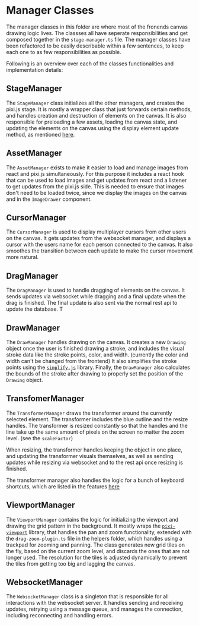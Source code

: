 # Manager Classes

The manager classes in this folder are where most of the fronends canvas drawing logic lives.
The classses all have seperate responsibilities and get composed together in the `stage-manager.ts` file.
The manager classes have been refactored to be easily describable within a few sentences, to keep each one to
as few responsibilities as possible.

Following is an overview over each of the classes functionalities and implementation details:

## StageManager

The `StageManager` class initializes all the other managers, and creates the pixi.js stage.
It is mostly a wrapper class that just forwards certain methods, and handles creation and destruction of elements on the canvas.
It is also responsible for preloading a few assets, loading the canvas state, and updating the elements on the canvas using
the display element update method, as mentioned [here](/apps/web/components/canvas/objects/#displayelement).

## AssetManager

The `AssetManager` exists to make it easier to load and manage images from react and pixi.js simultaneously.
For this purpose it includes a react hook that can be used to load images and get updates from react
and a listener to get updates from the pixi.js side. This is needed to ensure that images don't need to be loaded twice,
since we display the images on the canvas and in the `ImageDrawer` component.

## CursorManager

The `CursorManager` is used to display multiplayer cursors from other users on the canvas.
It gets updates from the websocket manager, and displays a cursor with the users name for each person connected to the canvas.
It also smoothes the transition between each update to make the cursor movement more natural.

## DragManager

The `DragManager` is used to handle dragging of elements on the canvas.
It sends updates via websocket while dragging and a final update
when the drag is finished. The final update is also sent via the normal rest api to update the database.
T

## DrawManager

The `DrawManager` handles drawing on the canvas. It creates a new `Drawing` object once the user is finished drawing a stroke,
and includes the visual stroke data like the stroke points, color, and width. (currently the color and width can't be changed from the frontend)
It also simplifies the stroke points using the [`simplify.js`](https://mourner.github.io/simplify-js/) library.
Finally, the `DrawManager` also calculates the bounds of the stroke after drawing to properly set the position of the `Drawing` object.

## TransfomerManager

The `TransformerManager` draws the transformer around the currently selected element.
The transformer includes the blue outline and the resize handles. The transformer is resized constantly so that
the handles and the line take up the same amount of pixels on the screen no matter the zoom level. (see the `scaleFactor`)

When resizing, the transformer handles keeping the object in one place, and updating the transformer visuals themselves,
as well as sending updates while resizing via websocket and to the rest api once resizing is finished.

The transformer manager also handles the logic for a bunch of keyboard shortcuts, which are listed in the features [here](/docs/features.md#resizing)

## ViewportManager

The `ViewportManager` contains the logic for initializing the viewport and drawing the grid pattern in the background.
It mostly wraps the [`pixi-viewport`](https://github.com/pixijs-userland/pixi-viewport) library, that handles the pan and zoom functionality,
extended with the `drag-zoom-plugin.ts` file in the helpers folder, which handles using a trackpad for zooming and panning.
The class generates new grid tiles on the fly, based on the current zoom level, and discards the ones that are not longer used.
The resolution for  the tiles is adjusted dynamically to prevent the tiles from getting too big and lagging the canvas.

## WebsocketManager

The `WebsocketManager` class is a singleton that is responsible for all interactions with the websocket server.
It handles sending and receiving updates, retrying using a message queue, and manages
the connection, including reconnecting and handling errors.
